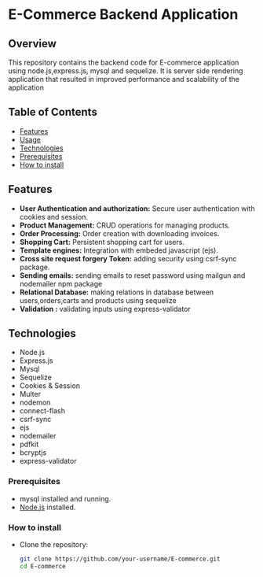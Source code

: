 # E-Commerce Backend Application


## Overview

This repository contains the backend code for E-commerce application using node.js,express.js, mysql and sequelize. It is server side rendering application that resulted in improved performance and scalability of the application

## Table of Contents

- [Features](#features)
- [Usage](#usage)
- [Technologies](#Technologies)
- [Prerequisites](#Prerequisites)
- [How to install](#Howtoinstall)

## Features

- **User Authentication and authorization:** Secure user authentication with cookies and session.
- **Product Management:** CRUD operations for managing products.
- **Order Processing:** Order creation with downloading invoices.
- **Shopping Cart:** Persistent shopping cart for users.
- **Template engines:** Integration with embeded javascript (ejs).
- **Cross site request forgery Token:** adding security using csrf-sync package.
- **Sending emails:** sending emails to reset password using mailgun and nodemailer npm package
- **Relational Database:** making relations in database between users,orders,carts and products using sequelize
- **Validation :** validating inputs using express-validator

## Technologies

- Node.js
- Express.js
- Mysql
- Sequelize
- Cookies & Session
- Multer
- nodemon
- connect-flash
- csrf-sync
- ejs
- nodemailer
- pdfkit
- bcryptjs
- express-validator

### Prerequisites

- mysql installed and running.
- [Node.js](https://nodejs.org/) installed.

### How to install

- Clone the repository:

   ```bash
   git clone https://github.com/your-username/E-commerce.git
   cd E-commerce

